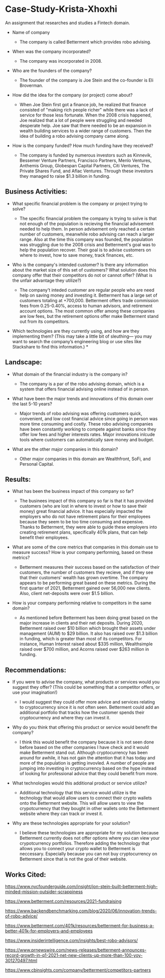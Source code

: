 # Case-Study-Krista-Xhoxhi
An assignment that researches and studies a Fintech domain.

* Name of company

    * The company is called Betterment which provides robo advising.
* When was the company incorporated?

    * The company was incorporated in 2008.
* Who are the founders of the company?

    * The founder of the company is Joe Stein and the co-founder is Eli Broverman.
* How did the idea for the company (or project) come about?

    * When Joe Stein first got a finance job, he realized that finance consisted of "making rich people richer" while there was a lack of service for those less fortunate. When the 2008 crisis happened, Joe realized that a lot of people were struggling and needed desperate help. Joe saw that there needed to be an expansion in wealth building services to a wider range of customers. Then the idea of building a robo advising company came along.
* How is the company funded? How much funding have they received?

    * The company is funded by numerous investors such as Kinnevik, Bessemer Venture Partners, Francisco Partners, Menlo Ventures, Anthemis Group, Globespan Capital Partners, Citi Ventures, The Private Shares Fund, and Aflac Ventures. Through these investors they managed to raise $1.3 billion in funding.

## Business Activities:

* What specific financial problem is the company or project trying to solve?

    * The specific financial problem the company is trying to solve is that not enough of the population is recieving the financial advisement needed to help them. In person advisement only reached a certain number of customers, meanwhile robo advising can reach a larger range. Also at the time this company was founded, the population was struggling due to the 2008 crisis and Betterment's goal was to help the population recover. Their goal is to advise customers on where to invest, how to save money, track finances, etc.
* Who is the company's intended customer? Is there any information about the market size of this set of customers? What solution does this company offer that their competitors do not or cannot offer? (What is the unfair advantage they utilize?)

    * The company't inteded customer are regular people who are need help on saving money and investing it. Betterment has a large set of customers totaling at +700,000. Betterment offers trade commission fees from 0.25-0.40%, access to human advisors, and retirement account options. The most common offer among these companies are low fees, but the retirement options offer make Betterment stand out from its competitors.
* Which technologies are they currently using, and how are they implementing them? (This may take a little bit of sleuthing–– you may want to search the company’s engineering blog or use sites like Stackshare to find this information.)
    * 

## Landscape:

* What domain of the financial industry is the company in?

    * The company is a par of the robo advising domain, which is a system that offers financial advising online instead of in person.
* What have been the major trends and innovations of this domain over the last 5-10 years?

    * Major trends of robo advising was offering customers quick, convenient, and low cost financial advice since going in person was more time consuming and costly. These robo advising companies have been constantly working to compete against banks since they offer low fees and higher interests rates. Major innovations inlcude tools where customers can automatically save money and budget.
* What are the other major companies in this domain?

    * Other major companies in this domain are Wealthfront, SoFi, and Personal Capital.


## Results:

* What has been the business impact of this company so far?

    * The businees impact of this company so far is that it has provided customers (who are lost in where to invest or how to save their money) great financial advice. It has especially impacted the employers who do not have retirement plans for their employees because they seem to be too time consuming and expensive. Thanks to Betterment, they were able to guide these employers into creating retirement plans, specifically 401k plans, that can help benefit their employees.
* What are some of the core metrics that companies in this domain use to measure success? How is your company performing, based on these metrics?

    * Betterment measures their success based on the satisfaction of their customers, the number of customers they recieve, and if they see that their customers' wealth has grown overtime. The company appears to be performing great based on these metrics. During the first quarter of 2021, Betterment gained over 56,000 new clients. Also, client net-deposits were over $1.5 billion.
* How is your company performing relative to competitors in the same domain?

    * As mentioned before Betterment has been doing great based on the major increase in clients and their net deposits. During 2020, Betterment raised over $10 billion which brought their assets under management (AUM) to $29 billion. It also has raised over $1.3 billion in funding, which is greater than most of its competitors. For instance, Human Interest raised about $335 million, Wealthsimple raised over $700 million, and Acorns raised over $263 million in funding. 


## Recommendations:

* If you were to advise the company, what products or services would you suggest they offer? (This could be something that a competitor offers, or use your imagination!)

    * I would suggest they could offer more advice and services relating to cryptocurrency since it is not often seen. Betterment could add an additional portfolio that tracks how the customer spends their cryptocurrency and where they can invest it.
* Why do you think that offering this product or service would benefit the company?

    * I think this would benefit the company because it is not seen done before based on the other companies I have check and it would make Betterment stand out. Although cryptocurrency has been around for awhile, it has not gain the attention that it has today and more of the population is getting invovled. A number of people are jumping into investing in cryptocurrency based on the hype instead of looking for professional advice that they could benefit from more.
* What technologies would this additional product or service utilize?

    * Additional technology that this service would utilize is the technology that would allow users to connect their crypto wallets onto the Betterment website. This will allow users to view the crypotcurrency that they bought in other wallets onto the Betterment website where they can track or invest it.
* Why are these technologies appropriate for your solution?

    * I believe these technologies are appropriate for my solution because Betterment currently does not offer options where you can view your crypotcurrency portfolios. Therefore adding the technology that allows you to connect your crypto wallet to Betterment is neccessary. Especially because you can not buy cryptocurrency on Betterment since that is not the goal of their website.


## Works Cited:

https://www.nycfounderguide.com/insight/jon-stein-built-betterment-high-minded-mission-outsider-scrappiness 

https://www.betterment.com/resources/2021-fundraising 

https://www.backendbenchmarking.com/blog/2020/06/innovation-trends-of-robo-advice/ 

https://www.betterment.com/401k/resources/betterment-for-business-a-better-401k-for-employers-and-employees 

https://www.insiderintelligence.com/insights/best-robo-advisors/

https://www.prnewswire.com/news-releases/betterment-announces-record-growth-in-q1-2021-net-new-clients-up-more-than-100-yoy-301270497.html

https://www.cbinsights.com/company/betterment/competitors-partners
